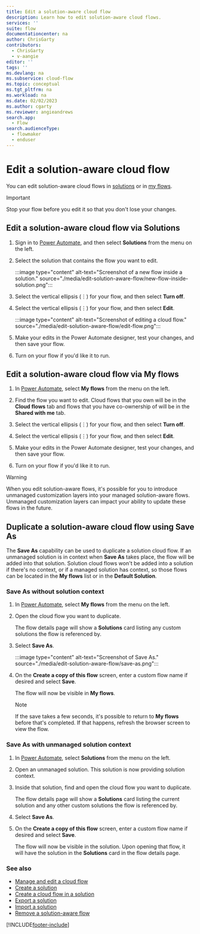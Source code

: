 ```yaml
---
title: Edit a solution-aware cloud flow
description: Learn how to edit solution-aware cloud flows.
services: ''
suite: flow
documentationcenter: na
author: ChrisGarty
contributors:
  - ChrisGarty
  - v-aangie
editor: ''
tags: ''
ms.devlang: na
ms.subservice: cloud-flow
ms.topic: conceptual
ms.tgt_pltfrm: na
ms.workload: na
ms.date: 02/02/2023
ms.author: cgarty
ms.reviewer: angieandrews
search.app: 
  - Flow
search.audienceType: 
  - flowmaker
  - enduser
---
```


# Edit a solution-aware cloud flow

You can edit solution-aware cloud flows in [solutions](#edit-a-solution-aware-cloud-flow-via-solutions) or in [my flows](#edit-a-solution-aware-cloud-flow-via-my-flows).

> [!IMPORTANT]
> Stop your flow before you edit it so that you don't lose your changes.

## Edit a solution-aware cloud flow via Solutions

1. Sign in to [Power Automate](https://powerautomate.com), and then select **Solutions** from the menu on the left.

1. Select the solution that contains the flow you want to edit.

    :::image type="content" alt-text="Screenshot of a new flow inside a solution." source="./media/edit-solution-aware-flow/new-flow-inside-solution.png":::

1. Select the vertical ellipsis (&vellip;) for your flow, and then select **Turn off**.

1. Select the vertical ellipsis (&vellip;) for your flow, and then select **Edit**.

    :::image type="content" alt-text="Screenshot of editing a cloud flow." source="./media/edit-solution-aware-flow/edit-flow.png":::

1. Make your edits in the Power Automate designer, test your changes, and then save your flow.

1. Turn on your flow if you'd like it to run.

## Edit a solution-aware cloud flow via My flows

1. In [Power Automate](https://powerautomate.com), select **My flows** from the menu on the left.

1. Find the flow you want to edit. Cloud flows that you own will be in the **Cloud flows** tab and flows that you have co-ownership of will be in the **Shared with me** tab.

1. Select the vertical ellipsis (&vellip;) for your flow, and then select **Turn off**.

1. Select the vertical ellipsis (&vellip;) for your flow, and then select **Edit**.

1. Make your edits in the Power Automate designer, test your changes, and then save your flow.

1. Turn on your flow if you'd like it to run.

> [!WARNING]
> When you edit solution-aware flows, it's possible for you to introduce unmanaged customization layers into your managed solution-aware flows. Unmanaged customization layers can impact your ability to update these flows in the future.

## Duplicate a solution-aware cloud flow using Save As

The **Save As** capability can be used to duplicate a solution cloud flow. If an unmanaged solution is in context when **Save As** takes place, the flow will be added into that solution. Solution cloud flows won't be added into a solution if there's no context, or if a managed solution has context, so those flows can be located in the **My flows** list or in the **Default Solution**.

### Save As without solution context

1. In [Power Automate](https://powerautomate.com), select **My flows** from the menu on the left.

1. Open the cloud flow you want to duplicate.

    The flow details page will show a **Solutions** card listing any custom solutions the flow is referenced by.

1. Select **Save As**.

    :::image type="content" alt-text="Screenshot of Save As." source="./media/edit-solution-aware-flow/save-as.png":::

1. On the **Create a copy of this flow** screen, enter a custom flow name if desired and select **Save**.

    The flow will now be visible in **My flows**.

    > [!NOTE]
    > If the save takes a few seconds, it's possible to return to **My flows** before that's completed. If that happens, refresh the browser screen to view the flow.

### Save As with unmanaged solution context

1. In [Power Automate](https://powerautomate.com), select **Solutions** from the menu on the left.

1. Open an unmanaged solution. This solution is now providing solution context.

1. Inside that solution, find and open the cloud flow you want to duplicate.

    The flow details page will show a **Solutions** card listing the current solution and any other custom solutions the flow is referenced by.

1. Select **Save As**.

1. On the **Create a copy of this flow** screen, enter a custom flow name if desired and select **Save**.

    The flow will now be visible in the solution. Upon opening that flow, it will have the solution in the **Solutions** card in the flow details page.

### See also

- [Manage and edit a cloud flow](/power-automate/get-started-logic-flow#manage-a-cloud-flow)
- [Create a solution](./overview-solution-flows.md)
- [Create a cloud flow in a solution](./create-flow-solution.md)
- [Export a solution](./export-flow-solution.md)
- [Import a solution](./import-flow-solution.md)
- [Remove a solution-aware flow](./remove-solution-aware-flow.md)

[!INCLUDE[footer-include](includes/footer-banner.md)]
